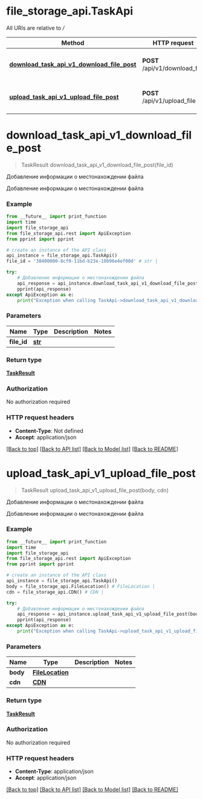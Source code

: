 # file_storage_api.TaskApi

All URIs are relative to */*

Method | HTTP request | Description
------------- | ------------- | -------------
[**download_task_api_v1_download_file_post**](TaskApi.md#download_task_api_v1_download_file_post) | **POST** /api/v1/download_file | Добавление информации о местонахождении файла
[**upload_task_api_v1_upload_file_post**](TaskApi.md#upload_task_api_v1_upload_file_post) | **POST** /api/v1/upload_file | Добавление информации о местонахождении файла

# **download_task_api_v1_download_file_post**
> TaskResult download_task_api_v1_download_file_post(file_id)

Добавление информации о местонахождении файла

Добавление информации о местонахождении файла

### Example
```python
from __future__ import print_function
import time
import file_storage_api
from file_storage_api.rest import ApiException
from pprint import pprint

# create an instance of the API class
api_instance = file_storage_api.TaskApi()
file_id = '38400000-8cf0-11bd-b23e-10b96e4ef00d' # str | 

try:
    # Добавление информации о местонахождении файла
    api_response = api_instance.download_task_api_v1_download_file_post(file_id)
    pprint(api_response)
except ApiException as e:
    print("Exception when calling TaskApi->download_task_api_v1_download_file_post: %s\n" % e)
```

### Parameters

Name | Type | Description  | Notes
------------- | ------------- | ------------- | -------------
 **file_id** | [**str**](.md)|  | 

### Return type

[**TaskResult**](TaskResult.md)

### Authorization

No authorization required

### HTTP request headers

 - **Content-Type**: Not defined
 - **Accept**: application/json

[[Back to top]](#) [[Back to API list]](../README.md#documentation-for-api-endpoints) [[Back to Model list]](../README.md#documentation-for-models) [[Back to README]](../README.md)

# **upload_task_api_v1_upload_file_post**
> TaskResult upload_task_api_v1_upload_file_post(body, cdn)

Добавление информации о местонахождении файла

Добавление информации о местонахождении файла

### Example
```python
from __future__ import print_function
import time
import file_storage_api
from file_storage_api.rest import ApiException
from pprint import pprint

# create an instance of the API class
api_instance = file_storage_api.TaskApi()
body = file_storage_api.FileLocation() # FileLocation | 
cdn = file_storage_api.CDN() # CDN | 

try:
    # Добавление информации о местонахождении файла
    api_response = api_instance.upload_task_api_v1_upload_file_post(body, cdn)
    pprint(api_response)
except ApiException as e:
    print("Exception when calling TaskApi->upload_task_api_v1_upload_file_post: %s\n" % e)
```

### Parameters

Name | Type | Description  | Notes
------------- | ------------- | ------------- | -------------
 **body** | [**FileLocation**](FileLocation.md)|  | 
 **cdn** | [**CDN**](.md)|  | 

### Return type

[**TaskResult**](TaskResult.md)

### Authorization

No authorization required

### HTTP request headers

 - **Content-Type**: application/json
 - **Accept**: application/json

[[Back to top]](#) [[Back to API list]](../README.md#documentation-for-api-endpoints) [[Back to Model list]](../README.md#documentation-for-models) [[Back to README]](../README.md)


